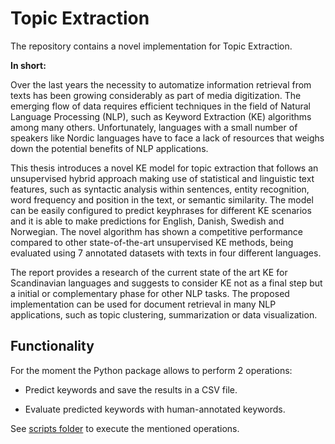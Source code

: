 # Topic Extraction

The repository contains a novel implementation for Topic Extraction.

**In short:**

Over the last years the necessity to automatize information retrieval from texts has been growing considerably as part of media digitization. The emerging flow of data requires efficient techniques in the field of Natural Language Processing (NLP), such as Keyword Extraction (KE) algorithms among many others. Unfortunately, languages with a small number of speakers like Nordic languages have to face a lack of resources that weighs down the potential benefits of NLP applications.

This thesis introduces a novel KE model for topic extraction that follows an unsupervised hybrid approach making use of statistical and linguistic text features, such as syntactic analysis within sentences, entity recognition, word frequency and position in the text, or semantic similarity. The model can be easily configured to predict keyphrases for different KE scenarios and it is able to make predictions for English, Danish, Swedish and Norwegian. The novel algorithm has shown a competitive performance compared to other state-of-the-art unsupervised KE methods, being evaluated using 7 annotated datasets with texts in four different languages.

The report provides a research of the current state of the art KE for Scandinavian languages and suggests to consider KE not as a final step but a initial or complementary phase for other NLP tasks. The proposed implementation can be used for document retrieval in many NLP applications, such as topic clustering, summarization or data visualization.

## Functionality

For the moment the Python package allows to perform 2 operations:

- Predict keywords and save the results in a CSV file.

- Evaluate predicted keywords with human-annotated keywords.

See [scripts folder](topic_extraction/scripts) to execute the mentioned operations.
